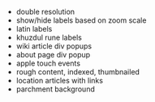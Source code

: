 * double resolution
* show/hide labels based on zoom scale
* latin labels
* khuzdul rune labels
* wiki article div popups
* about page div popup
* apple touch events
* rough content, indexed, thumbnailed
* location articles with links
* parchment background
